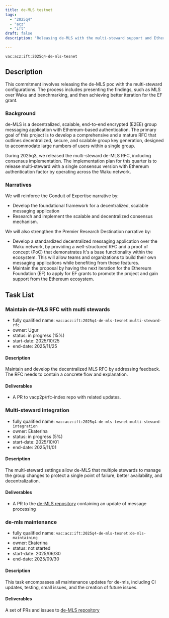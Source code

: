 ```yaml
---
title: de-MLS testnet
tags:
  - "2025q4"
  - "acz"
  - "ift"
draft: false
description: "Releasing de-MLS with the multi-steward support and Ethereum authentication mechanism."

---
```


`vac:acz:ift:2025q4-de-mls-tesnet`

## Description
This commitment involves releasing the de-MLS poc with the multi-steward configurations.
The process includes presenting the findings, such as MLS over Waku and benchmarking,
and then achieving better iteration for the EF grant.

### Background
de-MLS is a decentralized, scalable, end-to-end encrypted (E2EE)
group messaging application with Ethereum-based authentication.
The primary goal of this project is to develop a comprehensive
and a mature RFC that outlines decentralized, secure, and scalable group key generation, 
designed to accommodate large numbers of users within a single group.
 
During 2025q3, we released the multi-steward de-MLS RFC, including consensus implementation.
The implementation plan for this quarter is to release multi-steward with a single consensus
version with Ethereum authentication factor by operating across the Waku network. 

### Narratives
We will reinforce the Conduit of Expertise narrative by:
* Develop the foundational framework for a decentralized, scalable messaging application 
* Research and implement the scalable and decentralized consensus mechanism.

We will also strengthen the Premier Research Destination narrative by:
* Develop a standardized decentralized messaging application over the Waku network,
by providing a well-structured RFC and a proof of concept (PoC) that demonstrates
It's a base functionality within the ecosystem.
This will allow teams and organizations to build their own messaging applications
while benefiting from these features.
* Maintain the proposal by having the next iteration for the Ethereum Foundation (EF)
to apply for EF grants to promote the project and gain support from the Ethereum ecosystem.

## Task List

### Maintain de-MLS RFC with multi stewards 

* fully qualified name: `vac:acz:ift:2025q4-de-mls-tesnet:multi-steward-rfc`
* owner: Ugur
* status: in progress (15%)
* start-date: 2025/10/25
* end-date: 2025/11/25

#### Description

Maintain and develop the decentralized MLS RFC by addressing feedback.
The RFC needs to contain a concrete flow and explanation.   

#### Deliverables

* A PR to vacp2p/rfc-index repo with related updates.

### Multi-steward integration

* fully qualified name: `vac:acz:ift:2025q4-de-mls-tesnet:multi-steward-integration`
* owner: Ekaterina
* status: in progress (5%)
* start-date: 2025/10/01
* end-date: 2025/11/01

#### Description

The multi-steward settings allow de-MLS that multiple stewards to manage the group
changes to protect a single point of failure, better availability, and decentralization.

#### Deliverables

* A PR to the [de-MLS repository](https://github.com/vacp2p/de-mls) 
containing an update of message processing 

### de-mls maintenance

* fully qualified name: `vac:acz:ift:2025q4-de-mls-tesnet:de-mls-maintaining`
* owner: Ekaterina
* status: not started 
* start-date: 2025/06/30
* end-date: 2025/09/30

#### Description

This task encompasses all maintenance updates for de-mls, including CI updates,
testing, small issues, and the creation of future issues.

#### Deliverables

A set of PRs and issues to  [de-MLS repository](https://github.com/vacp2p/de-mls)